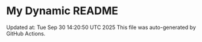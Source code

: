 # My Dynamic README
Updated at: Tue Sep 30 14:20:50 UTC 2025
This file was auto-generated by GitHub Actions.
